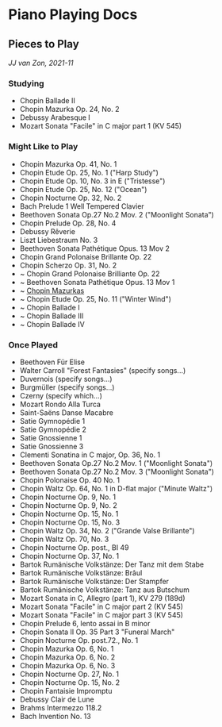 Piano Playing Docs
==================

Pieces to Play
--------------

*JJ van Zon, 2021-11*

### Studying

- Chopin Ballade II
- Chopin Mazurka Op. 24, No. 2
- Debussy Arabesque I
- Mozart Sonata "Facile" in C major part 1 (KV 545)


### Might Like to Play

- Chopin Mazurka Op. 41, No. 1
- Chopin Etude Op. 25, No. 1 ("Harp Study")
- Chopin Etude Op. 10, No. 3 in E ("Tristesse")
- Chopin Etude Op. 25, No. 12 ("Ocean")
- Chopin Nocturne Op. 32, No. 2
- Bach Prelude 1 Well Tempered Clavier
- Beethoven Sonata Op.27 No.2 Mov. 2 ("Moonlight Sonata")
- Chopin Prelude Op. 28, No. 4
- Debussy Rêverie
- Liszt Liebestraum No. 3 
- Beethoven Sonata Pathétique Opus. 13 Mov 2
- Chopin Grand Polonaise Brillante Op. 22
- Chopin Scherzo Op. 31, No. 2
- ~ Chopin Grand Polonaise Brilliante Op. 22
- ~ Beethoven Sonata Pathétique Opus. 13 Mov 1
- ~ [Chopin Mazurkas](chopin-mazurka-selection.md)
- ~ Chopin Etude Op. 25, No. 11 ("Winter Wind")
- ~ Chopin Ballade I
- ~ Chopin Ballade III
- ~ Chopin Ballade IV

### Once Played

- Beethoven Für Elise
- Walter Carroll "Forest Fantasies" (specify songs...)
- Duvernois (specify songs...)
- Burgmüller (specify songs...)
- Czerny (specify which...)
- Mozart Rondo Alla Turca
- Saint-Saëns Danse Macabre
- Satie Gymnopédie 1
- Satie Gymnopédie 2
- Satie Gnossienne 1
- Satie Gnossienne 3
- Clementi Sonatina in C major, Op. 36, No. 1
- Beethoven Sonata Op.27 No.2 Mov. 1 ("Moonlight Sonata")
- Beethoven Sonata Op.27 No.2 Mov. 3 ("Moonlight Sonata")
- Chopin Polonaise Op. 40 No. 1
- Chopin Waltz Op. 64, No. 1 in D-flat major ("Minute Waltz")
- Chopin Nocturne Op. 9, No. 1
- Chopin Nocturne Op. 9, No. 2
- Chopin Nocturne Op. 15, No. 1
- Chopin Nocturne Op. 15, No. 3
- Chopin Waltz Op. 34, No. 2 ("Grande Valse Brillante")
- Chopin Waltz Op. 70, No. 3
- Chopin Nocturne Op. post., BI 49
- Chopin Nocturne Op. 37, No. 1
- Bartok Rumänische Volkstänze: Der Tanz mit dem Stabe
- Bartok Rumänische Volkstänze: Brâul
- Bartok Rumänische Volkstänze: Der Stampfer
- Bartok Rumänische Volkstänze: Tanz aus Butschum
- Mozart Sonata in C, Allegro (part 1), KV 279 (189d)
- Mozart Sonata "Facile" in C major part 2 (KV 545)
- Mozart Sonata "Facile" in C major part 3 (KV 545)
- Chopin Prelude 6, lento assai in B minor
- Chopin Sonata II Op. 35 Part 3 "Funeral March"
- Chopin Nocturne Op. post.72., No. 1
- Chopin Mazurka Op. 6, No. 1
- Chopin Mazurka Op. 6, No. 2
- Chopin Mazurka Op. 6, No. 3
- Chopin Nocturne Op. 27, No. 1
- Chopin Nocturne Op. 15, No. 2
- Chopin Fantaisie Impromptu
- Debussy Clair de Lune
- Brahms Intermezzo 118.2
- Bach Invention No. 13